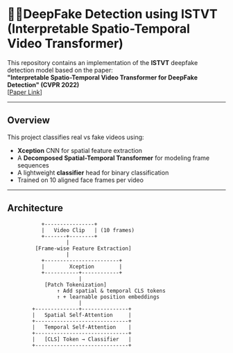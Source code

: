 # 🕵️‍♂DeepFake Detection using ISTVT (Interpretable Spatio-Temporal Video Transformer)

This repository contains an implementation of the **ISTVT** deepfake detection model based on the paper:  
**"Interpretable Spatio-Temporal Video Transformer for DeepFake Detection" (CVPR 2022)**  
[[Paper Link](https://openaccess.thecvf.com/content/CVPR2022/html/Li_Interpretable_Spatio-Temporal_Video_Transformer_for_Deepfake_Detection_CVPR_2022_paper.html)]

---

## Overview

This project classifies real vs fake videos using:
- **Xception** CNN for spatial feature extraction  
- A **Decomposed Spatial-Temporal Transformer** for modeling frame sequences  
- A lightweight **classifier** head for binary classification  
- Trained on 10 aligned face frames per video  

---

## Architecture

```text
           +----------------+
           |   Video Clip   | (10 frames)
           +-------+--------+
                   |
         [Frame-wise Feature Extraction]
                   |
           +------------------------+
           |        Xception        |
           +-----------+------------+
                       |
            [Patch Tokenization]  
                ↑ Add spatial & temporal CLS tokens  
                ↑ + learnable position embeddings
                       |
        +--------------+---------------+
        |   Spatial Self-Attention     |
        +------------------------------+
        |   Temporal Self-Attention    |
        +------------------------------+
        |   [CLS] Token → Classifier   |
        +------------------------------+
